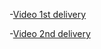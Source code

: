 -[Video 1st delivery](https://alumnosuady.sharepoint.com/:v:/s/HCI191/EdGDGAiApolEnPkmL4MXqlEBCDdAHE-wzDIBfzl0ua2KjA?e=sKIocz)

-[Video 2nd delivery]()
